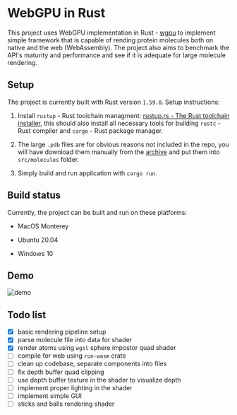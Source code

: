 # WebGPU in Rust

This project uses WebGPU implementation in Rust - [wgpu](https://github.com/gfx-rs/wgpu) to implement simple framework that is capable of rending protein molecules both on native and the web (WebAssembly). The project also aims to benchmark the API's maturity and performance and see if it is adequate for large molecule rendering.

## Setup

The project is currently built with Rust version `1.59.0`.
Setup instructions:

1. Install `rustup` - Rust toolchain managment: [rustup.rs - The Rust toolchain installer](https://rustup.rs/#), this should also install all necessary tools for building `rustc` - Rust compiler and `cargo` - Rust package manager.

2. The large `.pdb` files are for obvious reasons not included in the repo, you will have download them manually from the [archive](https://www.rcsb.org/structure/1AON) and put them into `src/molecules` folder.

3. Simply build and run application with `cargo run`.

## Build status

Currently, the project can be built and run on these platforms:

- MacOS Monterey

- Ubuntu 20.04

- Windows 10

## Demo

![demo](media/demo.gif)

## Todo list

- [x] basic rendering pipeline setup
- [x] parse molecule file into data for shader
- [x] render atoms using `wgsl` sphere impostor quad shader
- [ ] compile for web using `run-wasm` crate
- [ ] clean up codebase, separate components into files
- [ ] fix depth buffer quad clipping
- [ ] use depth buffer texture in the shader to visualize depth
- [ ] implement proper lighting in the shader
- [ ] implement simple GUI
- [ ] sticks and balls rendering shader
